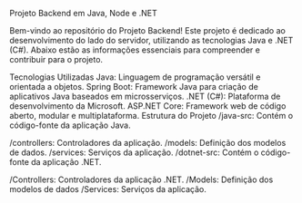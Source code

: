 Projeto Backend em Java, Node e .NET

Bem-vindo ao repositório do Projeto Backend! Este projeto é dedicado ao desenvolvimento do lado do servidor, utilizando as tecnologias Java e .NET (C#). Abaixo estão as informações essenciais para compreender e contribuir para o projeto.

Tecnologias Utilizadas
Java: Linguagem de programação versátil e orientada a objetos.
Spring Boot: Framework Java para criação de aplicativos Java baseados em microsserviços.
.NET (C#): Plataforma de desenvolvimento da Microsoft.
ASP.NET Core: Framework web de código aberto, modular e multiplataforma.
Estrutura do Projeto
/java-src: Contém o código-fonte da aplicação Java.

/controllers: Controladores da aplicação.
/models: Definição dos modelos de dados.
/services: Serviços da aplicação.
/dotnet-src: Contém o código-fonte da aplicação .NET.

/Controllers: Controladores da aplicação .NET.
/Models: Definição dos modelos de dados
/Services: Serviços da aplicação.


